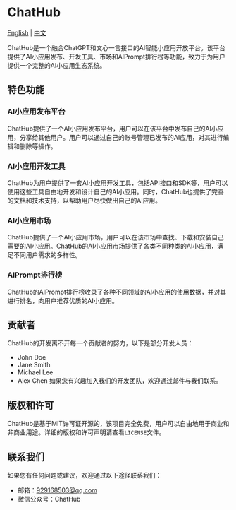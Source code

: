 # ChatHub
[English](README.md) | [中文](README_zh.md) 

ChatHub是一个融合ChatGPT和文心一言接口的AI智能小应用开放平台。该平台提供了AI小应用发布、开发工具、市场和AIPrompt排行榜等功能，致力于为用户提供一个完整的AI小应用生态系统。
## 特色功能
### AI小应用发布平台
ChatHub提供了一个AI小应用发布平台，用户可以在该平台中发布自己的AI小应用，分享给其他用户。用户可以通过自己的账号管理已发布的AI应用，对其进行编辑和删除等操作。
### AI小应用开发工具
ChatHub为用户提供了一套AI小应用开发工具，包括API接口和SDK等，用户可以使用这些工具自由地开发和设计自己的AI小应用。同时，ChatHub也提供了完善的文档和技术支持，以帮助用户尽快做出自己的AI应用。
### AI小应用市场
ChatHub提供了一个AI小应用市场，用户可以在该市场中查找、下载和安装自己需要的AI小应用。ChatHub的AI小应用市场提供了各类不同种类的AI小应用，满足不同用户需求的多样性。
### AIPrompt排行榜
ChatHub的AIPrompt排行榜收录了各种不同领域的AI小应用的使用数据，并对其进行排名，向用户推荐优质的AI小应用。
## 贡献者
ChatHub的开发离不开每一个贡献者的努力，以下是部分开发人员：
- John Doe
- Jane Smith
- Michael Lee
- Alex Chen
如果您有兴趣加入我们的开发团队，欢迎通过邮件与我们联系。
## 版权和许可
ChatHub是基于MIT许可证开源的，该项目完全免费，用户可以自由地用于商业和非商业用途。详细的版权和许可声明请查看<code>LICENSE</code>文件。
## 联系我们
如果您有任何问题或建议，欢迎通过以下途径联系我们：
- 邮箱：[929168503@qq.com](mailto:chathub@chathub.com)
- 微信公众号：ChatHub
